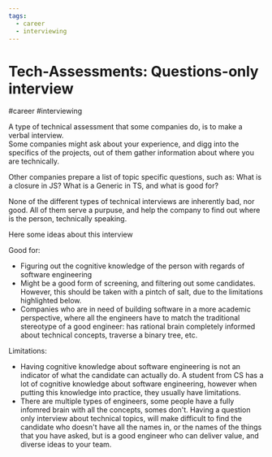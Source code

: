 ```yaml
---
tags:
  - career
  - interviewing
---
```

# Tech-Assessments: Questions-only interview
#career #interviewing 



A type of technical assessment that some companies do, is to make a verbal interview.  
Some companies might ask about your experience, and digg into the specifics of the projects, out of them gather information about where you are technically.

Other companies prepare a list of topic specific questions, such as: What is a closure in JS? What is a Generic in TS, and what is good for?

None of the different types of technical interviews are inherently bad, nor good. All of them serve a purpuse, and help the company to find out where is the person, technically speaking.

Here some ideas about this interview

Good for:
* Figuring out the cognitive knowledge of the person with regards of software engineering
* Might be a good form of screening, and filtering out some candidates. However, this should be taken with a pintch of salt, due to the limitations highlighted below.
* Companies who are in need of building software in a more academic perspective, where all the engineers have to match the traditional stereotype of a good engineer: has rational brain completely informed about technical concepts, traverse a binary tree, etc.

Limitations:
* Having cognitive knowledge about software engineering is not an indicator of what the candidate can actually do. A student from CS has a lot of cognitive knowledge about software engineering, however when putting this knowledge into practice, they usually have limitations. 
* There are multiple types of engineers, some people have a fully infomred brain with all the concepts, somes don't. Having a question only interview about technical topics, will make difficult to find the candidate who doesn't have all the names in, or the names of the things that you have asked, but is a good engineer who can deliver value, and diverse ideas to your team.